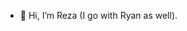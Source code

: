 - 👋 Hi, I’m Reza (I go with Ryan as well).

<!---
rzaete/rzaete is a ✨ special ✨ repository because its `README.md` (this file) appears on your GitHub profile.
You can click the Preview link to take a look at your changes.
--->
